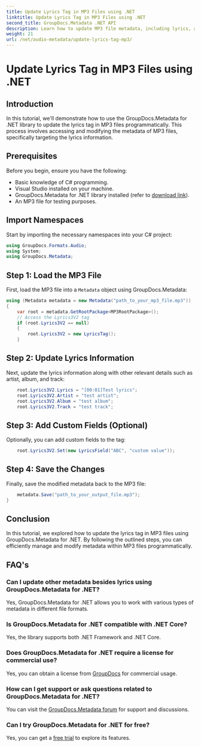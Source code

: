```yaml
---
title: Update Lyrics Tag in MP3 Files using .NET
linktitle: Update Lyrics Tag in MP3 Files using .NET
second_title: GroupDocs.Metadata .NET API
description: Learn how to update MP3 file metadata, including lyrics, artist, and album details programmatically using GroupDocs.Metadata for .NET.
weight: 21
url: /net/audio-metadata/update-lyrics-tag-mp3/
---
```


# Update Lyrics Tag in MP3 Files using .NET

## Introduction
In this tutorial, we'll demonstrate how to use the GroupDocs.Metadata for .NET library to update the lyrics tag in MP3 files programmatically. This process involves accessing and modifying the metadata of MP3 files, specifically targeting the lyrics information.
## Prerequisites
Before you begin, ensure you have the following:
- Basic knowledge of C# programming.
- Visual Studio installed on your machine.
- GroupDocs.Metadata for .NET library installed (refer to [download link](https://releases.groupdocs.com/metadata/net/)).
- An MP3 file for testing purposes.

## Import Namespaces
Start by importing the necessary namespaces into your C# project:
```csharp
using GroupDocs.Formats.Audio;
using System;
using GroupDocs.Metadata;
```
## Step 1: Load the MP3 File
First, load the MP3 file into a `Metadata` object using GroupDocs.Metadata:
```csharp
using (Metadata metadata = new Metadata("path_to_your_mp3_file.mp3"))
{
    var root = metadata.GetRootPackage<MP3RootPackage>();
    // Access the Lyrics3V2 tag
    if (root.Lyrics3V2 == null)
    {
        root.Lyrics3V2 = new LyricsTag();
    }
```
## Step 2: Update Lyrics Information
Next, update the lyrics information along with other relevant details such as artist, album, and track:
```csharp
    root.Lyrics3V2.Lyrics = "[00:01]Test lyrics";
    root.Lyrics3V2.Artist = "test artist";
    root.Lyrics3V2.Album = "test album";
    root.Lyrics3V2.Track = "test track";
```
## Step 3: Add Custom Fields (Optional)
Optionally, you can add custom fields to the tag:
```csharp
    root.Lyrics3V2.Set(new LyricsField("ABC", "custom value"));
```
## Step 4: Save the Changes
Finally, save the modified metadata back to the MP3 file:
```csharp
    metadata.Save("path_to_your_output_file.mp3");
}
```

## Conclusion
In this tutorial, we explored how to update the lyrics tag in MP3 files using GroupDocs.Metadata for .NET. By following the outlined steps, you can efficiently manage and modify metadata within MP3 files programmatically.

## FAQ's
### Can I update other metadata besides lyrics using GroupDocs.Metadata for .NET?
Yes, GroupDocs.Metadata for .NET allows you to work with various types of metadata in different file formats.
### Is GroupDocs.Metadata for .NET compatible with .NET Core?
Yes, the library supports both .NET Framework and .NET Core.
### Does GroupDocs.Metadata for .NET require a license for commercial use?
Yes, you can obtain a license from [GroupDocs](https://purchase.groupdocs.com/buy) for commercial usage.
### How can I get support or ask questions related to GroupDocs.Metadata for .NET?
You can visit the [GroupDocs.Metadata forum](https://forum.groupdocs.com/c/metadata/14) for support and discussions.
### Can I try GroupDocs.Metadata for .NET for free?
Yes, you can get a [free trial](https://releases.groupdocs.com/) to explore its features.
